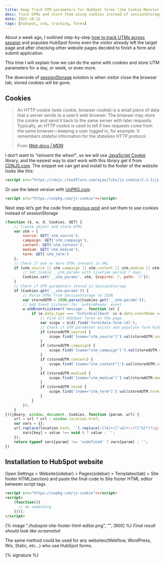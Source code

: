 ```yaml
---
title: Keep Track UTM parameters for HubSpot forms like Cookie Monster
desc: Track UTMs and store them using cookies instead of sessionStorage. Use JavaScript Cookie library and add the code to the website footer.
date: 2021-10-22
tags: [hubspot, utm, tracking, forms]
---
```


About a week ago, I outlined
step-by-step [how to track UTMs across session](/blog/track-utm-parameters-for-hubspot-forms-like-a-boss/) and
populate HubSpot forms even the visitor
already left the target page and after checking other website pages decided to finish a form and submit application.

This time I will explain how we can do the same with cookies and store UTM parameters for a day, or week, or even more.

The downside of [sessionStorage](/blog/track-utm-parameters-for-hubspot-forms-like-a-boss/) solution is when
visitor close the browser tab, stored cookies will be gone.

## Cookies

> An HTTP cookie (web cookie, browser cookie) is a small piece of data that a server sends to a user’s web browser. The
> browser may store the cookie and send it back to the same server with later requests. Typically, an HTTP cookie is
> used
> to tell if two requests come from the same browser—keeping a user logged in, for example. It remembers stateful
> information for the stateless HTTP protocol.
>
> From *[Web docs | MDN](https://developer.mozilla.org/en-US/docs/Web/HTTP/Cookies)*

I don’t want to *“reinvent the wheel”*, so we will use [JavaScript Cookie](https://github.com/js-cookie/js-cookie)
library, and the easiest way to start work with this library get it from [CDNJS.com](https://cdnjs.com/). The snippet we
can get and install
to the footer of the website looks like this:

```html
<script src="https://cdnjs.cloudflare.com/ajax/libs/js-cookie/2.2.1/js.cookie.min.js" referrerpolicy="no-referrer"></script>
```

Or use the latest version with [UnPKG.com](https://unpkg.com/)

```html
<script src="https://unpkg.com/js-cookie"></script>
```

Next step let’s get the code from [previous post](/blog/track-utm-parameters-for-hubspot-forms-like-a-boss/) and
set them to use cookies instead of sessionStorage

```js
(function ($, w, d, Cookies, GET) {
	// Create object and store UTMs
	var utm = {
		source: GET('utm_source'),
		campaign: GET('utm_campaign'),
		content: GET('utm_content'),
		medium: GET('utm_medium'),
		term: GET('utm_term')
	};
	// Check if one or more UTMs present in URL
	if (utm.source || utm.campaign || utm.content || utm.medium || utm.term) {
		// Set Cookie __utm_params with livetime period 7 days
		Cookies.set('__utm_params', utm, {expires: 7, path: '/'});
	}
	// Check if UTM parameters stored in SessionStorage
	if (Cookies.get('__utm-params')) {
		// Parse UTMs from SessionStorage to JSON
		var storedUTM = JSON.parse(Cookies.get('__utm-params'));
		// Add Event Listener for `onFormReady` event
		w.addEventListener('message', function (e) {
			if (e.data.type === 'hsFormCallback' && e.data.eventName === 'onFormReady') {
				// Find all HubSpot forms on the page
				var scope = $(d).find('form[data-form-id]');
				// Check if UTM parameter exists and populate form hidden input fields
				if (storedUTM.source) {
					scope.find('[name="utm_source"]').val(storedUTM.source).change();
				}
				if (storedUTM.campaign) {
					scope.find('[name="utm_campaign"]').val(storedUTM.campaign).change();
				}
				if (storedUTM.content) {
					scope.find('[name="utm_content"]').val(storedUTM.content).change();
				}
				if (storedUTM.medium) {
					scope.find('[name="utm_medium"]').val(storedUTM.medium).change();
				}
				if (storedUTM.term) {
					scope.find('[name="utm_term"]').val(storedUTM.term).change();
				}
			}
		});
	}
})(jQuery, window, document, Cookies, function (param, url) {
	url = url ? url : window.location.href;
	var vars = {};
	url.replace(location.hash, '').replace(/[?&]+([^=&]+)=?([^&]*)?/gi, function (m, key, value) {
		vars[key] = value !== void 0 ? value : '';
	});
	return typeof vars[param] !== 'undefined' ? vars[param] : '';
})
```

## Installation to HubSpot website

Open Settings > Website(sidebar) > Pages(sidebar) > Templates(tab) > Site footer HTML(section) and paste the final code
to Site footer HTML editor between script tags

```html
<script src="https://unpkg.com/js-cookie"></script>
<script>
	(function(){
	  // do something
	})();
</script>
```

{% image "./hubspot-site-footer-html-editor.png", "", [900] %}
*Final result should look like screenshot*

The same method could be used for any websites(Webflow, WordPress, Wix, Static, etc…) who use HubSpot forms.

{% signature %}
